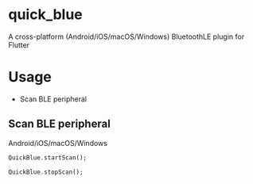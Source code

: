 # quick_blue

A cross-platform (Android/iOS/macOS/Windows) BluetoothLE plugin for Flutter

# Usage

- Scan BLE peripheral

## Scan BLE peripheral

Android/iOS/macOS/Windows

```dart
QuickBlue.startScan();

QuickBlue.stopScan();
```

